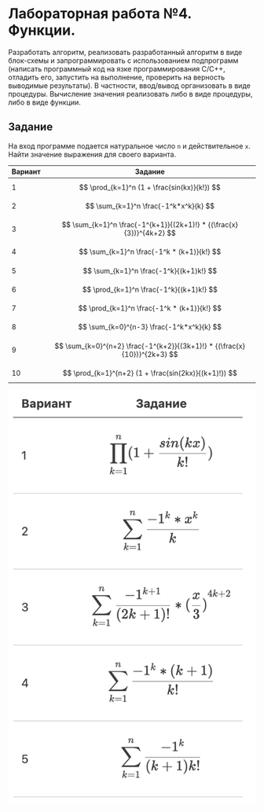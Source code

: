 # Лабораторная работа №4. Функции.

Разработать алгоритм, реализовать разработанный алгоритм в виде блок-схемы и запрограммировать с использованием подпрограмм (написать программный код на язке программирования С/С++, отладить его, запустить на выполнение, проверить на верность выводимые результаты). В частности, ввод/вывод организовать в виде процедуры. Вычисление значения реализовать либо в виде процедуры, либо в виде функции.

## Задание 

На вход программе подается натуральное число `n` и действительное `x`. Найти значение выражения для своего варианта.

|Вариант|Задание|
|:---|:---:|
|1|$$ \prod_{k=1}^n (1 + \frac{sin(kx)}{k!}) $$|
|2|$$ \sum_{k=1}^n \frac{-1^k*x^k}{k} $$|
|3|$$ \sum_{k=1}^n \frac{-1^{k+1}}{(2k+1)!} * {(\frac{x}{3})}^{4k+2} $$|
|4|$$ \sum_{k=1}^n \frac{-1^k * (k+1)}{k!} $$|
|5|$$ \sum_{k=1}^n \frac{-1^k}{(k+1)k!} $$|
|6|$$ \prod_{k=1}^n \frac{-1^k}{(k+1)k!} $$|
|7|$$ \prod_{k=1}^n \frac{-1^k * (k+1)}{k!} $$|
|8|$$ \sum_{k=0}^{n-3} \frac{-1^k*x^k}{k} $$|
|9|$$ \sum_{k=0}^{n+2} \frac{-1^{k+2}}{(3k+1)!} * {(\frac{x}{10})}^{2k+3} $$|
|10|$$ \prod_{k=1}^{n+2} (1 + \frac{sin(2kx)}{(k+1)!}) $$|

![part1](/lab_4/lab_report/lab4part1.png)
